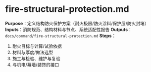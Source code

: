 # fire-structural-protection.md

**Purpose**：定义结构防火保护方案（耐火极限/防火涂料/保护层/防火封堵）
**Inputs**：消防规范、结构材料与节点、系统适配性报告
**Outputs**：`docs/command/fire-structural-protection.md`
**Steps**：

1. 耐火目标与计算/试验依据
2. 材料与厚度/做法选型
3. 施工与检验、维护与复验
4. 与机电/幕墙/装饰的接口
